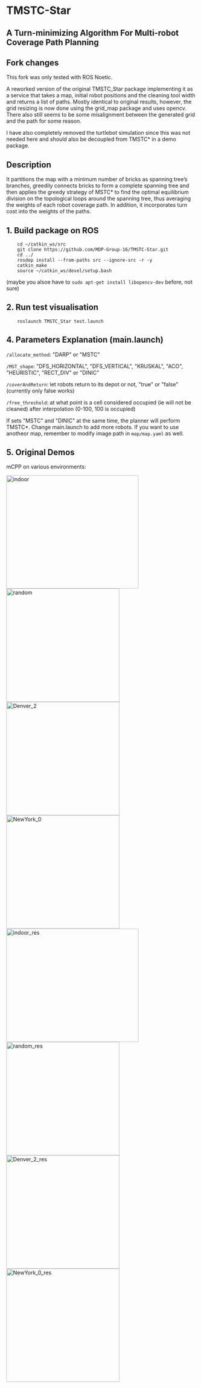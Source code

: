 
# TMSTC-Star
## A Turn-minimizing Algorithm For Multi-robot Coverage Path Planning  

## Fork changes
This fork was only tested with ROS Noetic.

A reworked version of the original TMSTC_Star package implementing it as a service that takes a map, initial robot positions and the cleaning tool width and returns a list of paths. Mostly identical to original results, however, the grid resizing is now done using the grid_map package and uses opencv. There also still seems to be some misalignment between the generated grid and the path for some reason.

I have also completely removed the turtlebot simulation since this was not needed here and should also be decoupled from TMSTC* in a demo package.

## Description
It partitions the map with a minimum number of bricks as spanning tree’s branches, greedily connects bricks to form a complete spanning tree and then applies the greedy strategy of MSTC* to find the optimal equilibrium division on the topological loops around the spanning tree, thus averaging the weights of each robot coverage path. In addition, it incorporates turn cost into the weights of the paths.


## 1. Build package on ROS
```
    cd ~/catkin_ws/src
    git clone https://github.com/MDP-Group-16/TMSTC-Star.git
    cd ../
    rosdep install --from-paths src --ignore-src -r -y
    catkin_make
    source ~/catkin_ws/devel/setup.bash
```
(maybe you alsoe have to ```sudo apt-get install libopencv-dev``` before, not sure)

## 2. Run test visualisation
```
    roslaunch TMSTC_Star test.launch
```

## 4. Parameters Explanation (main.launch)
`/allocate_method`: "DARP" or "MSTC"

`/MST_shape`: "DFS_HORIZONTAL", "DFS_VERTICAL", "KRUSKAL", "ACO", "HEURISTIC", "RECT_DIV" or "DINIC"

`/coverAndReturn`: let robots return to its depot or not, "true" or "false" (currently only false works)

`/free_threshold`: at what point is a cell considered occupied (ie will not be cleaned) after interpolation (0-100, 100 is occupied)
    
If sets "MSTC" and "DINIC" at the same time, the planner will perform TMSTC*. Change main.launch to add more robots. If you want to use anotheor map, remember to modify image path in `map/map.yaml` as well.

## 5. Original Demos
mCPP on various environments:

<img src="map/indoor_real.png" width = "350" height = "300" alt="indoor" /> 
<img src="map/random_20_10.png" width = "300" height = "300" alt="random" /> 
<img src="map/Real_world/Denver_2_1024.png" width = "300" height = "300" alt="Denver_2" /> 
<img src="map/Real_world/NewYork_0_1024.png" width = "300" height = "300" alt="NewYork_0" /> 

<img src="map/results/Indoor_real.png" width = "350" height = "300" alt="indoor_res" /> 
<img src="map/results/random_20_10_new.png" width = "300" height = "300" alt="random_res" /> 
<img src="map/results/Denver_2.png" width = "300" height = "300" alt="Denver_2_res" />     
<img src="map/results/NewYork_0.png" width = "300" height = "300" alt="NewYork_0_res" />


